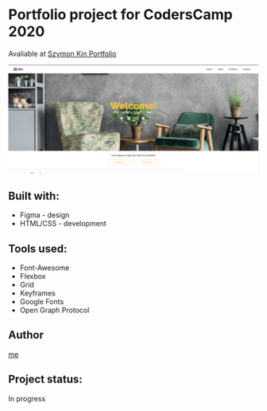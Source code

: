 # Portfolio project for CodersCamp 2020
Avaliable at [Szymon Kin Portfolio](https://hoolek77.github.io/me/)

<img src="/images/readme-screenshoot-1.png" />

## Built with:
 * Figma - design
 * HTML/CSS - development

## Tools used: 
  * Font-Awesome
  * Flexbox
  * Grid
  * Keyframes
  * Google Fonts
  * Open Graph Protocol
  
## Author
 [me](https://github.com/hoolek77)

## Project status: 
 In progress
